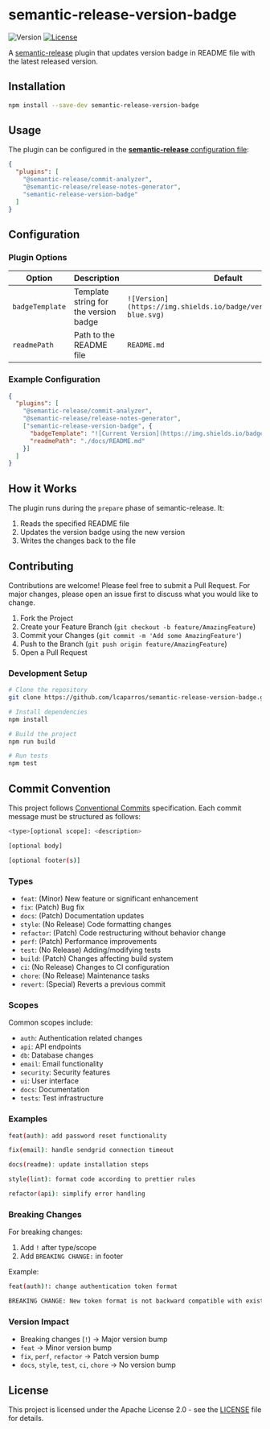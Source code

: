 # semantic-release-version-badge

![Version](https://img.shields.io/badge/version-1.0.4-blue.svg)
[![License](https://img.shields.io/badge/License-Apache%202.0-blue.svg)](https://opensource.org/licenses/Apache-2.0)

A [semantic-release](https://github.com/semantic-release/semantic-release) plugin that updates version badge in README file with the latest released version.

## Installation

```bash
npm install --save-dev semantic-release-version-badge
```

## Usage

The plugin can be configured in the [**semantic-release** configuration file](https://github.com/semantic-release/semantic-release/blob/master/docs/usage/configuration.md#configuration):

```json
{
  "plugins": [
    "@semantic-release/commit-analyzer",
    "@semantic-release/release-notes-generator",
    "semantic-release-version-badge"
  ]
}
```

## Configuration

### Plugin Options

| Option         | Description                                                  | Default                                                       |
|---------------|--------------------------------------------------------------|--------------------------------------------------------------|
| `badgeTemplate`| Template string for the version badge                        | `![Version](https://img.shields.io/badge/version-${version}-blue.svg)` |
| `readmePath`   | Path to the README file                                      | `README.md`                                                    |

### Example Configuration

```json
{
  "plugins": [
    "@semantic-release/commit-analyzer",
    "@semantic-release/release-notes-generator",
    ["semantic-release-version-badge", {
      "badgeTemplate": "![Current Version](https://img.shields.io/badge/version-${version}-green.svg)",
      "readmePath": "./docs/README.md"
    }]
  ]
}
```

## How it Works

The plugin runs during the `prepare` phase of semantic-release. It:
1. Reads the specified README file
2. Updates the version badge using the new version
3. Writes the changes back to the file

## Contributing

Contributions are welcome! Please feel free to submit a Pull Request. For major changes, please open an issue first to discuss what you would like to change.

1. Fork the Project
2. Create your Feature Branch (`git checkout -b feature/AmazingFeature`)
3. Commit your Changes (`git commit -m 'Add some AmazingFeature'`)
4. Push to the Branch (`git push origin feature/AmazingFeature`)
5. Open a Pull Request

### Development Setup

```bash
# Clone the repository
git clone https://github.com/lcaparros/semantic-release-version-badge.git

# Install dependencies
npm install

# Build the project
npm run build

# Run tests
npm test
```

## Commit Convention

This project follows [Conventional Commits](https://www.conventionalcommits.org/) specification. Each commit message must be structured as follows:

```bash
<type>[optional scope]: <description>

[optional body]

[optional footer(s)]
```

### Types
- `feat`: (Minor) New feature or significant enhancement
- `fix`: (Patch) Bug fix
- `docs`: (Patch) Documentation updates
- `style`: (No Release) Code formatting changes
- `refactor`: (Patch) Code restructuring without behavior change
- `perf`: (Patch) Performance improvements
- `test`: (No Release) Adding/modifying tests
- `build`: (Patch) Changes affecting build system
- `ci`: (No Release) Changes to CI configuration
- `chore`: (No Release) Maintenance tasks
- `revert`: (Special) Reverts a previous commit

### Scopes
Common scopes include:
- `auth`: Authentication related changes
- `api`: API endpoints
- `db`: Database changes
- `email`: Email functionality
- `security`: Security features
- `ui`: User interface
- `docs`: Documentation
- `tests`: Test infrastructure

### Examples
```bash
feat(auth): add password reset functionality
```
```bash
fix(email): handle sendgrid connection timeout
```
```bash
docs(readme): update installation steps
```
```bash
style(lint): format code according to prettier rules
```
```bash
refactor(api): simplify error handling
```

### Breaking Changes
For breaking changes:
1. Add `!` after type/scope
2. Add `BREAKING CHANGE:` in footer

Example:
```bash
feat(auth)!: change authentication token format

BREAKING CHANGE: New token format is not backward compatible with existing clients
```

### Version Impact
- Breaking changes (`!`) -> Major version bump
- `feat` -> Minor version bump
- `fix`, `perf`, `refactor` -> Patch version bump
- `docs`, `style`, `test`, `ci`, `chore` -> No version bump

## License

This project is licensed under the Apache License 2.0 - see the [LICENSE](LICENSE) file for details.
